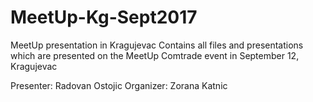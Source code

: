 # MeetUp-Kg-Sept2017
MeetUp presentation in Kragujevac
Contains all files and presentations which are presented on the MeetUp Comtrade event in September 12, Kragujevac

Presenter: Radovan Ostojic
Organizer: Zorana Katnic
